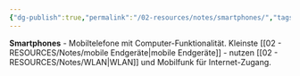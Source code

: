 ```yaml
---
{"dg-publish":true,"permalink":"/02-resources/notes/smartphones/","tags":["informatik/hardware/mobil","kommunikation/telefon"],"noteIcon":"","updated":"2025-09-10T17:00:13.000+02:00"}
---
```



**Smartphones** - Mobiltelefone mit Computer-Funktionalität.
Kleinste [[02 - RESOURCES/Notes/mobile Endgeräte\|mobile Endgeräte]] - nutzen [[02 - RESOURCES/Notes/WLAN\|WLAN]] und Mobilfunk für Internet-Zugang.